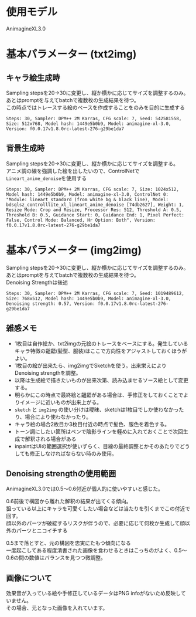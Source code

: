 # 使用モデル

AnimagineXL3.0

# 基本パラメーター (txt2img)

## キャラ絵生成時

Sampling stepsを20→30に変更し、縦か横かに応じてサイズを調整するのみ。  
あとはpromptを与えてbatchで複数枚の生成結果を待つ。  
この時点ではトレースする絵のベースを作成することをのみを目的に生成する

```
Steps: 30, Sampler: DPM++ 2M Karras, CFG scale: 7, Seed: 542581558, Size: 512x768, Model hash: 1449e5b0b9, Model: animagine-xl-3.0, Version: f0.0.17v1.8.0rc-latest-276-g29be1da7
```

## 背景生成時

Sampling stepsを20→30に変更し、縦か横かに応じてサイズを調整する。  
アニメ調の線を強調した絵を出したいので、ControlNetで`Lineart_anime_denoise`を使用する

```
Steps: 30, Sampler: DPM++ 2M Karras, CFG scale: 7, Size: 1024x512, Model hash: 1449e5b0b9, Model: animagine-xl-3.0, ControlNet 0: "Module: lineart_standard (from white bg & black line), Model: bdsqlsz_controlllite_xl_lineart_anime_denoise [74db2627], Weight: 1, Resize Mode: Crop and Resize, Processor Res: 512, Threshold A: 0.5, Threshold B: 0.5, Guidance Start: 0, Guidance End: 1, Pixel Perfect: False, Control Mode: Balanced, Hr Option: Both", Version: f0.0.17v1.8.0rc-latest-276-g29be1da7
```

# 基本パラメーター (img2img)

Sampling stepsを20→30に変更し、縦か横かに応じてサイズを調整するのみ。  
あとはpromptを与えてbatchで複数枚の生成結果を待つ。  
Denoising Strengthは後述

```
Steps: 30, Sampler: DPM++ 2M Karras, CFG scale: 7, Seed: 1019489612, Size: 768x512, Model hash: 1449e5b0b9, Model: animagine-xl-3.0, Denoising strength: 0.57, Version: f0.0.17v1.8.0rc-latest-276-g29be1da7
```

## 雑感メモ

- 1枚目は自作絵か、txt2imgの元絵のトレースをベースにする。発生しているキャラ特徴の齟齬(髪型、服装)はここで方向性をアジャストしておくほうがよい。
- 1枚目の絵が出来たら、img2imgでSketchを使う。出来栄えによりDenoising strengthを調整。
- 以降は生成絵で描きたいものが出来次第、読み込ませるソース絵として変更する。
- 明らかにこの時点で最終絵と齟齬がある場合は、手修正をしておくことでよりイメージに近いものが出来上がる。
- `sketch` と `img2img` の使い分けは曖昧、sketchは1枚目でしか使わなかったり、場合により使わなかったり。
- キャラ絵の場合2枚目か3枚目付近の時点で髪色、服色を着色する。
- トーン調にしたい箇所はペンで陰影ラインを軽めに入れておくことで次回生成で解釈される場合がある
- inpaintはUIの範囲選択が使いずらく、目線の最終調整とかそのあたりでどうしても修正しなければならない時のみ使用。

## Denoising strengthの使用範囲

AnimagineXL3.0では0.5～0.6付近が個人的に使いやすいと感じた。

0.6前後で構図から離れた解釈の結果が出てくる傾向。  
狙っている以上にキャラを可愛くしたい場合などは当たりを引くまでこの付近で回す。  
顔以外のパーツが破綻するリスクが伴うので、必要に応じて何枚か生成して顔以外のパーツとニコイチする  

0.5まで落とすと、元の構図を忠実にたもつ傾向になる  
一度起こしてある程度清書された画像を食わせるときはこっちのがよく、0.5～0.6の間の数値はバランスを見つつ微調整。  

## 画像について

効果音が入っている絵や手修正しているデータはPNG infoがないため反映していません。  
その場合、元となった画像を入れています。
